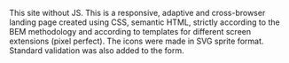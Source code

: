 This site without JS. This is a responsive, adaptive and cross-browser
                        landing page created using CSS, semantic HTML, strictly according to the BEM
                        methodology and according to templates for different screen extensions (pixel perfect).
                        The icons were made in SVG sprite format. Standard validation was also added to the
                        form.
